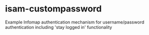 # isam-custompassword
Example Infomap authentication mechanism for username/password authentication including 'stay logged in' functionality
